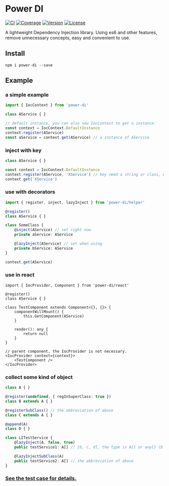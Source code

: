 # Power DI

[![CI](https://img.shields.io/travis/zhang740/power-di.svg)](https://travis-ci.org/zhang740/power-di)
[![Coverage](https://img.shields.io/coveralls/zhang740/power-di.svg)](https://coveralls.io/github/zhang740/power-di)
[![Version](https://img.shields.io/npm/v/power-di.svg)](https://www.npmjs.com/package/power-di)
[![License](https://img.shields.io/npm/l/power-di.svg)](https://github.com/zhang740/power-di/blob/master/LICENSE)

A lightweight Dependency Injection library. Using es6 and other features, remove unnecessary concepts, easy and convenient to use.

## Install
```shell
npm i power-di --save
```

## Example

### a simple example
```ts
import { IocContext } from 'power-di'

class AService { }

// default instance, you can also new IocContext to get a instance.
const context = IocContext.DefaultInstance
context.register(AService)
const aService = context.get(AService) // a instance of AService
```

### inject with key
```ts
class AService { }

const context = IocContext.DefaultInstance
context.register(AService, 'XService') // key need a string or class, e.g super class or whatever class.
context.get('XService')
```

### use with decorators
```ts
import { register, inject, lazyInject } from 'power-di/helper'

@register()
class AService { }

class SomeClass {
    @inject(AService) // set right now
    private aService: AService

    @lazyInject(AService) // set when using
    private bService: AService
}

context.get(AService)
```

### use in react
```tsx
import { IocProvider, Component } from 'power-di/react'

@register()
class AService { }

class TestComponent extends Component<{}, {}> {
    componentWillMount() {
        this.GetComponent(AService)
    }

    render(): any {
        return null
    }
}

// parent component, the IocProvider is not necessary.
<IocProvider context={context}>
    <TestComponent />
</IocProvider>
```

### collect some kind of object
```ts
class A { }

@register(undefined, { regInSuperClass: true })
class B extends A { }

@registerSubClass() // the abbreviation of above
class C extends A { }

@append(A)
class D { }

class LITestService {
    @lazyInject(A, false, true)
    public testService1: A[] // [b, c, d], the type is A[] or any[] (D may be not instance of A)

    @lazyInjectSubClass(A)
    public testService2: A[] // the abbreviation of above
}
```

### [See the test case for details.](https://github.com/zhang740/power-di/tree/master/src/__tests__)